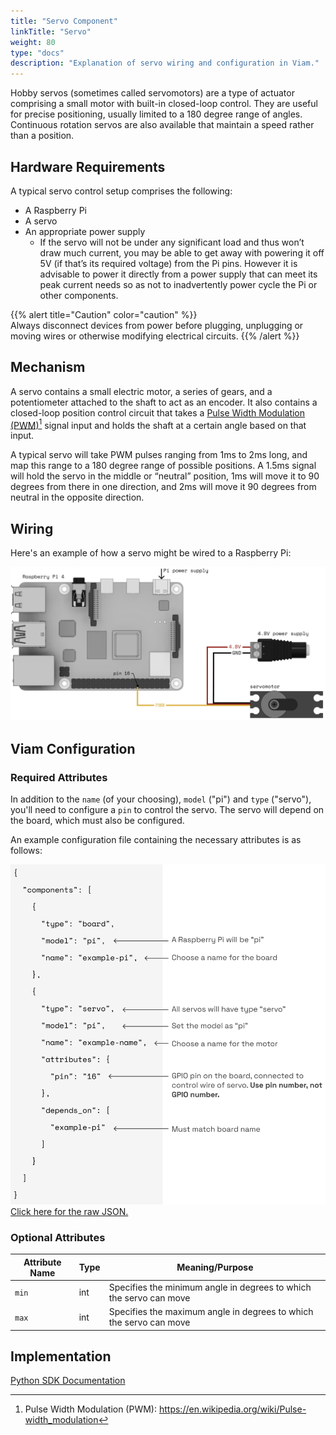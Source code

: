 ```yaml
---
title: "Servo Component"
linkTitle: "Servo"
weight: 80
type: "docs"
description: "Explanation of servo wiring and configuration in Viam."
---
```


Hobby servos (sometimes called servomotors) are a type of actuator comprising a small motor with built-in closed-loop control.
They are useful for precise positioning, usually limited to a 180 degree range of angles.
Continuous rotation servos are also available that maintain a speed rather than a position.

## Hardware Requirements
A typical servo control setup comprises the following:

- A Raspberry Pi
- A servo
- An appropriate power supply
    - If the servo will not be under any significant load and thus won’t draw much current, you may be able to get away with powering it off 5V (if that’s its required voltage) from the Pi pins.
    However it is advisable to power it directly from a power supply that can meet its peak current needs so as not to inadvertently power cycle the Pi or other components.

{{% alert title="Caution" color="caution" %}}  
Always disconnect devices from power before plugging, unplugging or moving wires or otherwise modifying electrical circuits.
{{% /alert %}}
## Mechanism
A servo contains a small electric motor, a series of gears, and a potentiometer attached to the shaft to act as an encoder.
It also contains a closed-loop position control circuit that takes a <a href="https://en.wikipedia.org/wiki/Pulse-width_modulation" target="_blank">Pulse Width Modulation (PWM)</a>[^pwm] signal input and holds the shaft at a certain angle based on that input.

[^pwm]: Pulse Width Modulation (PWM): <a href="https://en.wikipedia.org/wiki/Pulse-width_modulation" target="_blank">ht<span></span>tps://en.wikipedia.org/wiki/Pulse-width_modulation</a>

A typical servo will take PWM pulses ranging from 1ms to 2ms long, and map this range to a 180 degree range of possible positions.
A 1.5ms signal will hold the servo in the middle or “neutral” position, 1ms will move it to 90 degrees from there in one direction, and 2ms will move it 90 degrees from neutral in the opposite direction.

## Wiring
Here's an example of how a servo might be wired to a Raspberry Pi:  

![servo-wiring](../img/servo-wiring.png)

## Viam Configuration

### Required Attributes
In addition to the `name` (of your choosing), `model` ("pi") and `type` ("servo"), you'll need to configure a `pin` to control the servo.
The servo will depend on the board, which must also be configured.

An example configuration file containing the necessary attributes is as follows:  

![servo-JSON](../img/servo-json.png)
[Click here for the raw JSON.](../example-configs/servo-config.json)

### Optional Attributes
Attribute Name | Type | Meaning/Purpose
-------------- | ---- | ---------------
`min` | int | Specifies the minimum angle in degrees to which the servo can move  
`max` | int | Specifies the maximum angle in degrees to which the servo can move

## Implementation
[Python SDK Documentation](https://python.viam.dev/autoapi/viam/components/servo/index.html)
